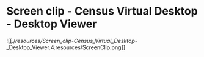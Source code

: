 # Screen clip - Census Virtual Desktop - Desktop Viewer

![[./_resources/Screen_clip_-_Census_Virtual_Desktop_-_Desktop_Viewer.4.resources/ScreenClip.png]]
